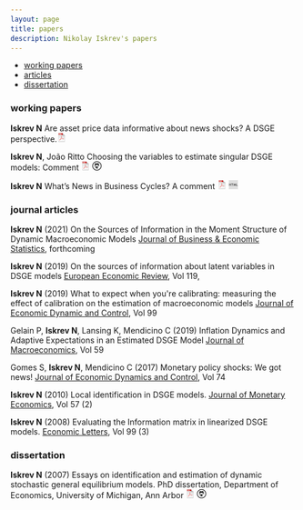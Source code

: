```yaml
---
layout: page
title: papers
description: Nikolay Iskrev's papers
---
```


<div class="navbar">
    <div class="navbar-inner">
        <ul class="nav">
            <li><a href="#techreports">working papers</a></li>        
            <li><a href="#articles">articles</a></li>
            <li><a href="#thesis">dissertation</a></li>
        </ul>
    </div>
</div>

### <a name="techreports"></a>working papers

**Iskrev N** Are asset price data informative about news shocks? A DSGE perspective.[![pdf](icons16/pdf-icon.png)](https://www.ecb.europa.eu/pub/pdf/scpwps/ecb.wp2161.en.pdf?ac50bbe68a8a315ec81869135857be20)

**Iskrev N**, João Ritto Choosing the variables to estimate singular DSGE models: Comment
[![pdf](icons16/pdf-icon.png)](https://github.com/niskrev/commentCFM/blob/master/CommentCFM.pdf)
[![GitHub](icons16/github-icon.png)](https://github.com/niskrev/commentCFM)

**Iskrev N** What’s News in Business Cycles? A comment
[![pdf](icons16/pdf-icon.png)](../assets/papers/SGU-Comment.pdf)
[![website](icons16/html-icon.png)](https://niskrev.github.io/missing_page/)


### <a name="articles"></a>journal articles

**Iskrev N** (2021) On the Sources of Information in the Moment Structure of Dynamic Macroeconomic Models [Journal of Business & Economic Statistics](https://doi.org/10.1080/07350015.2020.1803079), forthcoming

**Iskrev N** (2019) On the sources of information about latent variables in DSGE models [European Economic Review](https://doi.org/10.1016/j.euroecorev.2019.07.012), Vol 119, 

**Iskrev N** (2019) What to expect when you're calibrating: measuring the effect of calibration on the estimation of macroeconomic models [Journal of Economic Dynamic and Control](https://www.sciencedirect.com/science/article/pii/S0165188918303907?dgcid=author#sec0010), Vol 99

Gelain P, **Iskrev N**, Lansing K, Mendicino C (2019) Inflation Dynamics and Adaptive Expectations in an Estimated DSGE Model [Journal of Macroeconomics](https://doi.org/10.1016/j.jmacro.2018.12.002), Vol 59

Gomes S, **Iskrev N**, Mendicino C (2017) Monetary policy shocks: We got news! [Journal of Economic Dynamics and Control](https://www.sciencedirect.com/science/article/pii/S0165188916301749), Vol 74

**Iskrev N** (2010) Local identification in DSGE models. [Journal of Monetary Economics](https://www.sciencedirect.com/science/article/abs/pii/S0304393209001883), Vol 57 (2)

**Iskrev N** (2008) Evaluating the Information matrix in linearized DSGE models. [Economic Letters](https://www.journals.elsevier.com/economics-letters), Vol 99 (3)


### <a name="thesis"></a>dissertation

**Iskrev N** (2007) Essays on identification and estimation of dynamic stochastic general equilibrium models.  PhD dissertation, Department of Economics,
University of Michigan, Ann Arbor
[![pdf](icons16/pdf-icon.png)](../assets/papers/Thesis.pdf)
[![GitHub](icons16/github-icon.png)](https://github.com/niskrev/Thesis)
